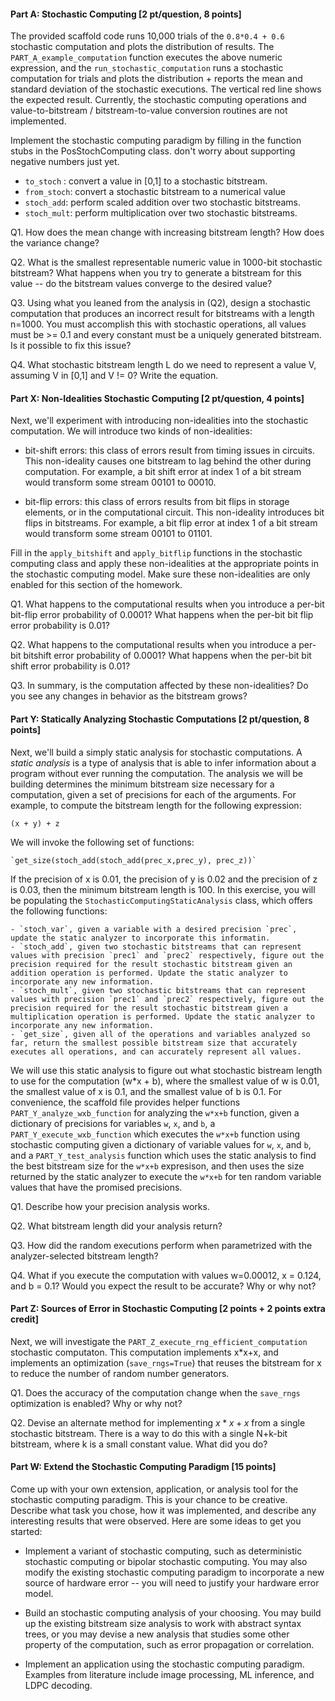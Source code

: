 #### Part A: Stochastic Computing [2 pt/question, 8 points]

The provided scaffold code runs 10,000 trials of the `0.8*0.4 + 0.6` stochastic computation and plots the distribution of results. The `PART_A_example_computation` function executes the above numeric expression, and the `run_stochastic_computation` runs a stochastic computation for <ntrials> trials and plots the distribution + reports the mean and standard deviation of the stochastic executions. The vertical red line shows the expected result. Currently, the stochastic computing operations and value-to-bitstream / bitstream-to-value conversion routines are not implemented. 

Implement the stochastic computing paradigm by filling in the function stubs in the PosStochComputing class. don't worry about supporting negative numbers just yet.

- `to_stoch` : convert a value in [0,1] to a stochastic bitstream.
- `from_stoch`: convert a stochastic bitstream to a numerical value
- `stoch_add`: perform scaled addition over two stochastic bitstreams.
- `stoch_mult`: perform multiplication over two stochastic bitstreams.

Q1. How does the mean change with increasing bitstream length? How does the variance change?


Q2. What is the smallest representable numeric value in 1000-bit stochastic bitstream? What happens when you try to generate a bitstream for this value -- do the bitstream values converge to the desired value?


Q3. Using what you leaned from the analysis in (Q2), design a stochastic computation that produces an incorrect result for bitstreams with a length n=1000. You must accomplish this with stochastic operations, all values must be >= 0.1 and every constant must be a uniquely generated bitstream. Is it possible to fix this issue?

Q4. What stochastic bitstream length L do we need to represent a value V, assuming V in [0,1] and V != 0? Write the equation.


#### Part X: Non-Idealities Stochastic Computing [2 pt/question, 4 points]

Next, we'll experiment with introducing non-idealities into the stochastic computation. We will introduce two kinds of non-idealities:

- bit-shift errors: this class of errors result from timing issues in circuits. This non-ideality causes one bitstream to lag behind the other during computation. For example, a bit shift error at index 1 of a bit stream would transform some stream 00101 to 00010.


- bit-flip errors: this class of errors results from bit flips in storage elements, or in the computational circuit. This non-ideality introduces bit flips in bitstreams. For example, a bit flip error at index 1 of a bit stream would transform some stream 00101 to 01101.

Fill in the `apply_bitshift` and `apply_bitflip` functions in the stochastic computing class and apply these non-idealities at the appropriate points in the stochastic computing model. Make sure these non-idealities are only enabled for this section of the homework.

Q1. What happens to the computational results when you introduce a per-bit bit-flip error probability of 0.0001? What happens when the per-bit bit flip error probability is 0.01?

Q2. What happens to the computational  results when you introduce a per-bit bitshift error probability of 0.0001? What happens when the per-bit bit shift error probability is 0.01?

Q3. In summary, is the computation affected by these non-idealities? Do you see any changes in behavior as the bitstream grows?



#### Part Y: Statically Analyzing Stochastic Computations [2 pt/question, 8 points]

Next, we'll build a simply static analysis for stochastic computations. A _static analysis_ is a type of analysis that is able to infer information about a program without ever running the computation. The analysis we will be building determines the minimum bitstream size necessary for a computation, given a set of precisions for each of the arguments. For example, to compute the bitstream length for the following expression:

    (x + y) + z

We will invoke the following set of functions:

    `get_size(stoch_add(stoch_add(prec_x,prec_y), prec_z))`

If the precision of x is 0.01, the precision of y is 0.02 and the precision of z is 0.03, then the minimum bitstream length is 100. In this exercise, you will be populating the `StochasticComputingStaticAnalysis` class, which offers the following functions:

    - `stoch_var`, given a variable with a desired precision `prec`, update the static analyzer to incorporate this informatin.
    - `stoch_add`, given two stochastic bitstreams that can represent values with precision `prec1` and `prec2` respectively, figure out the precision required for the result stochastic bitstream given an addition operation is performed. Update the static analyzer to incorporate any new information.
    - `stoch_mult`, given two stochastic bitstreams that can represent values with precision `prec1` and `prec2` respectively, figure out the precision required for the result stochastic bitstream given a multiplication operation is performed. Update the static analyzer to incorporate any new information.
    - `get_size`, given all of the operations and variables analyzed so far, return the smallest possible bitstream size that accurately executes all operations, and can accurately represent all values.


We will use this static analysis to figure out what stochastic bistream length to use for the computation (w*x + b), where the smallest value of w is 0.01, the smallest value of x is 0.1, and the smallest value of b is 0.1. For convenience, the scaffold file provides helper functions `PART_Y_analyze_wxb_function` for analyzing the `w*x+b` function, given a dictionary of precisions for variables `w`, `x`, and `b`, a `PART_Y_execute_wxb_function` which executes the `w*x+b` function using stochastic computing given a dictionary of variable values for `w`, `x`, and `b`, and a `PART_Y_test_analysis` function which uses the static analysis to find the best bitstream size for the `w*x+b` expresison, and then uses the size returned by the static analyzer to execute the `w*x+b` for ten random variable values that have the promised precisions.

Q1. Describe how your precision analysis works. 

Q2. What bitstream length did your analysis return?

Q3. How did the random executions perform when parametrized with the analyzer-selected bitstream length?

Q4. What if you execute the computation with values w=0.00012, x = 0.124, and b = 0.1? Would you expect the result to be accurate? Why or why not?


 
#### Part Z: Sources of Error in Stochastic Computing [2 points + 2 points extra credit]

Next, we will investigate the `PART_Z_execute_rng_efficient_computation` stochastic computaton. This computation implements x*x+x, and implements an optimization (`save_rngs=True`) that reuses the bitstream for x to reduce the number of random number generators.

Q1. Does the accuracy of the computation change when the `save_rngs` optimization is enabled? Why or why not?

Q2. Devise an alternate method for implementing $x*x+x$ from a single stochastic bitstream. There is a way to do this with a single N+k-bit bitstream, where k is a small constant value. What did you do?

 
#### Part W: Extend the Stochastic Computing Paradigm [15 points]

Come up with your own extension, application, or analysis tool for the stochastic computing paradigm. This is your chance to be creative. Describe what task you chose, how it was implemented, and describe any interesting results that were observed. Here are some ideas to get you started:

- Implement a variant of stochastic computing, such as deterministic stochastic computing or bipolar stochastic computing. You may also modify the existing stochastic computing paradigm to incorporate a new source of hardware error -- you will need to justify your hardware error model. 

- Build an stochastic computing analysis of your choosing. You may build up the existing bitstream size analysis to work with abstract syntax trees, or you may devise a new analysis that studies some other property of the computation, such as error propagation or correlation.

- Implement an application using the stochastic computing paradigm. Examples from literature include image processing, ML inference, and LDPC decoding.
